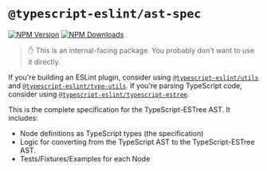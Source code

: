 # `@typescript-eslint/ast-spec`

[![NPM Version](https://img.shields.io/npm/v/@typescript-eslint/ast-spec.svg?style=flat-square)](https://www.npmjs.com/package/@typescript-eslint/ast-spec)
[![NPM Downloads](https://img.shields.io/npm/dm/@typescript-eslint/ast-spec.svg?style=flat-square)](https://www.npmjs.com/package/@typescript-eslint/ast-spec)

> ✋ This is an internal-facing package.
> You probably don't want to use it directly.

If you're building an ESLint plugin, consider using [`@typescript-eslint/utils`](../utils) and [`@typescript-eslint/type-utils`](../type-utils).
If you're parsing TypeScript code, consider using [`@typescript-eslint/typescript-estree`](../typescript-estree).

This is the complete specification for the TypeScript-ESTree AST.
It includes:

- Node definitions as TypeScript types (the specification)
- Logic for converting from the TypeScript AST to the TypeScript-ESTree AST.
- Tests/Fixtures/Examples for each Node
